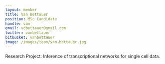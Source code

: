 ```yaml
---
layout: member
title: Van Bettauer
position: MSc Candidate
handle: van
email: vcbettauer@gmail.com
twitter: vanbettauer
bitbucket: vanbettauer
image: /images/team/van-bettauer.jpg
---
```


Research Project: Inference of transcriptional networks for single cell data.

